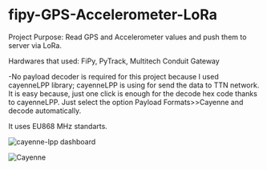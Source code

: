 # fipy-GPS-Accelerometer-LoRa

Project Purpose:
Read GPS and Accelerometer values and push them to server via LoRa.

Hardwares that used:
FiPy, PyTrack, Multitech Conduit Gateway

-No payload decoder is required for this project because I used cayenneLPP library;
cayenneLPP is using for send the data to TTN network. It is easy because, just one click is enough for the decode hex code thanks to cayenneLPP.
Just select the option Payload Formats>>Cayenne and decode automatically.

It uses EU868 MHz standarts.

![cayenne-lpp dashboard](https://yadi.sk/i/7vhg4n7A3YCBk7)

![Cayenne](https://github.com/mcagriaksoy/fipy-GPS-Accelerometer-LoRa/blob/master/1.PNG)

